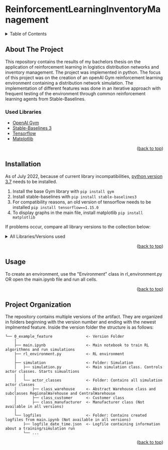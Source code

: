 <div id="top"></div>

# ReinforcementLearningInventoryManagement


<!-- TABLE OF CONTENTS -->
<details>
  <summary>Table of Contents</summary>
  <ul>
    <li><a href="#about-the-project">About The Project</a></li>
    <li><a href="#installation">Installation</a></li>
    <li><a href="#usage">Usage</a></li>
    <li><a href="#project-organization">Project Organization</a></li>
  </ul>
</details>



## About The Project

This repository contains the results of my bachelors thesis on the application of reinforcement learning in logistics distribution networks and inventory management. The project was implemented in python. The focus of this project was on the creation of an openAI Gym reinforcement learning environment containing a distribution network simulation. The implementation of different features was done in an iterative approach with frequent testing of the environment through common reinforcement learning agents from Stable-Baselines.

### Used Libraries
* []() [OpenAI Gym](https://github.com/openai/gym)
* []() [Stable-Baselines 3](https://github.com/DLR-RM/stable-baselines3)
* []() [Tensorflow](https://www.tensorflow.org/)
* []() [Matplotlib](https://matplotlib.org/)

<p align="right">(<a href="#top">back to top</a>)</p>

## Installation

As of July 2022, because of current library incompatibilities, [python version 3.7](https://www.python.org/downloads/release/python-370/) needs to be installed.

1. Install the base Gym library with `pip install gym` 
2. Install stable-baselines with `pip install stable-baselines3` 
3. For compatibility reasons, an old version of tensorflow needs to be installed `pip install tensorflow==1.15.0` 
4. To display graphs in the main file, install matplotlib `pip install matplotlib` 

If problems occur, compare all library versions to the collection below:

<details>
  <summary>All Libraries/Versions used</summary>
  <ul>
    <li>absl-py              1.1.0</li>
    <li>ale-py               0.7.5</li>
    <li>argon2-cffi          21.3.0</li>
    <li>argon2-cffi-bindings 21.2.0</li>
    <li>astor                0.8.1</li>
    <li>attrs                21.4.0</li>
    <li>backcall             0.2.0</li>
    <li>beautifulsoup4       4.11.1</li>
    <li>bleach               5.0.1</li>
    <li>cffi                 1.15.1</li>
    <li>cloudpickle          2.1.0</li>
    <li>colorama             0.4.5</li>
    <li>cycler               0.11.0</li>
    <li>debugpy              1.6.0</li>
    <li>decorator            5.1.1</li>
    <li>defusedxml           0.7.1</li>
    <li>EditorConfig         0.12.3</li>
    <li>entrypoints          0.4</li>
    <li>fastjsonschema       2.15.3</li>
    <li>fonttools            4.33.3</li>
    <li>gast                 0.2.2</li>
    <li>google-pasta         0.2.0</li>
    <li>grpcio               1.47.0</li>
    <li>gym                  0.21.0</li>
    <li>gym-notices          0.0.7</li>
    <li>h5py                 3.7.0</li>
    <li>importlib-metadata   4.12.0</li>
    <li>importlib-resources  5.8.0</li>
    <li>ipykernel            6.15.0</li>
    <li>ipython              7.34.0</li>
    <li>ipython-genutils     0.2.0</li>
    <li>jedi                 0.18.1</li>
    <li>Jinja2               3.1.2</li>
    <li>joblib               1.1.0</li>
    <li>jsbeautifier         1.14.4</li>
    <li>jsonschema           4.6.1</li>
    <li>jupyter-client       7.3.4</li>
    <li>jupyter-core         4.10.0</li>
    <li>jupyterlab-pygments  0.2.2</li>
    <li>Keras-Applications   1.0.8</li>
    <li>Keras-Preprocessing  1.1.2</li>
    <li>kiwisolver           1.4.3</li>
    <li>lxml                 4.9.1</li>
    <li>Markdown             3.3.7</li>
    <li>MarkupSafe           2.1.1</li>
    <li>matplotlib           3.5.2</li>
    <li>matplotlib-inline    0.1.3</li>
    <li>mistune              0.8.4</li>
    <li>nbclient             0.6.6</li>
    <li>nbconvert            6.5.0</li>
    <li>nbformat             5.4.0</li>
    <li>nest-asyncio         1.5.5</li>
    <li>notebook             6.4.12</li>
    <li>numpy                1.21.6</li>
    <li>opencv-python        4.6.0.66</li>
    <li>opt-einsum           3.3.0</li>
    <li>packaging            21.3</li>
    <li>pandas               1.1.5</li>
    <li>pandocfilters        1.5.0</li>
    <li>parso                0.8.3</li>
    <li>pickleshare          0.7.5</li>
    <li>Pillow               9.1.1</li>
    <li>pip                  22.1.2</li>
    <li>prometheus-client    0.14.1</li>
    <li>prompt-toolkit       3.0.30</li>
    <li>protobuf             3.20.1</li>
    <li>psutil               5.9.1</li>
    <li>pycparser            2.21</li>
    <li>pygame               2.1.0</li>
    <li>Pygments             2.12.0</li>
    <li>pyparsing            3.0.9</li>
    <li>pyrsistent           0.18.1</li>
    <li>python-dateutil      2.8.2</li>
    <li>pytz                 2022.1</li>
    <li>pywin32              304</li>
    <li>pywinpty             2.0.5</li>
    <li>pyzmq                23.2.0</li>
    <li>scipy                1.7.3</li>
    <li>Send2Trash           1.8.0</li>
    <li>setuptools           57.0.0</li>
    <li>six                  1.16.0</li>
    <li>soupsieve            2.3.2.post1</li>
    <li>stable-baselines     2.10.2</li>
    <li>stable-baselines3    1.5.0</li>
    <li>tensorboard          1.15.0</li>
    <li>tensorflow           1.15.0</li>
    <li>tensorflow-estimator 1.15.1</li>
    <li>termcolor            1.1.0</li>
    <li>terminado            0.15.0</li>
    <li>tinycss2             1.1.1</li>
    <li>torch                1.12.0</li>
    <li>tornado              6.2</li>
    <li>traitlets            5.3.0</li>
    <li>typing_extensions    4.2.0</li>
    <li>wcwidth              0.2.5</li>
    <li>webencodings         0.5.1</li>
    <li>Werkzeug             2.1.2</li>
    <li>wheel                0.36.2</li>
    <li>wrapt                1.14.1</li>
    <li>zipp                 3.8.</li>
  </ul>
</details>

<p align="right">(<a href="#top">back to top</a>)</p>

## Usage

To create an environment, use the "Environment" class in rl_environment.py OR open the main.ipynb file and run all cells.

<p align="right">(<a href="#top">back to top</a>)</p>

## Project Organization

The repository contains multiple versions of the artifact. They are organized in folders beginning with the version number and ending with the newest implmented feature. Inside the version folder the structure is as follows:

    └── 0_example_feature               <- Version Folder
        │
        ├── main.ipynb                  <- Main notebook to train RL algorithmns and run simulations
        ├── rl_environment.py           <- RL environment
        │ 
        ├── simulation                  <- Folder: Simulation
        │   ├── simulation.py           <- Main simulation class. Controls actor classes. Starts simualtions
        │   │
        │   └── actor_classes           <- Folder: Contains all simulation actor classes
        │       ├── class_warehouse     <- Abstract Warehouse class and subclasses RegionalWarehouse and CentralWarehouse
        │       ├── class_customer      <- Customer class
        │       ├── class_manufacturer  <- Manufacturer class (Not available in all versions)
        │
        └── logfiles                    <- Folder: Contains created logfiles from main.ipynb (Not available in all versions)
            ├── logfile_date_time.json  <- Logfile containing information about a training/simulation run
            └── ...

<p align="right">(<a href="#top">back to top</a>)</p>
